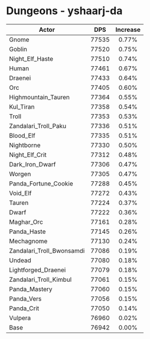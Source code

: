 # Dungeons - yshaarj-da
| Actor | DPS | Increase |
|---|:---:|:---:|
|Gnome|77535|0.77%|
|Goblin|77520|0.75%|
|Night_Elf_Haste|77510|0.74%|
|Human|77461|0.67%|
|Draenei|77433|0.64%|
|Orc|77405|0.60%|
|Highmountain_Tauren|77364|0.55%|
|Kul_Tiran|77358|0.54%|
|Troll|77353|0.53%|
|Zandalari_Troll_Paku|77336|0.51%|
|Blood_Elf|77335|0.51%|
|Nightborne|77330|0.50%|
|Night_Elf_Crit|77312|0.48%|
|Dark_Iron_Dwarf|77306|0.47%|
|Worgen|77305|0.47%|
|Panda_Fortune_Cookie|77288|0.45%|
|Void_Elf|77272|0.43%|
|Tauren|77224|0.37%|
|Dwarf|77222|0.36%|
|Maghar_Orc|77161|0.28%|
|Panda_Haste|77145|0.26%|
|Mechagnome|77130|0.24%|
|Zandalari_Troll_Bwonsamdi|77086|0.19%|
|Undead|77080|0.18%|
|Lightforged_Draenei|77079|0.18%|
|Zandalari_Troll_Kimbul|77061|0.15%|
|Panda_Mastery|77060|0.15%|
|Panda_Vers|77056|0.15%|
|Panda_Crit|77050|0.14%|
|Vulpera|76960|0.02%|
|Base|76942|0.00%|
